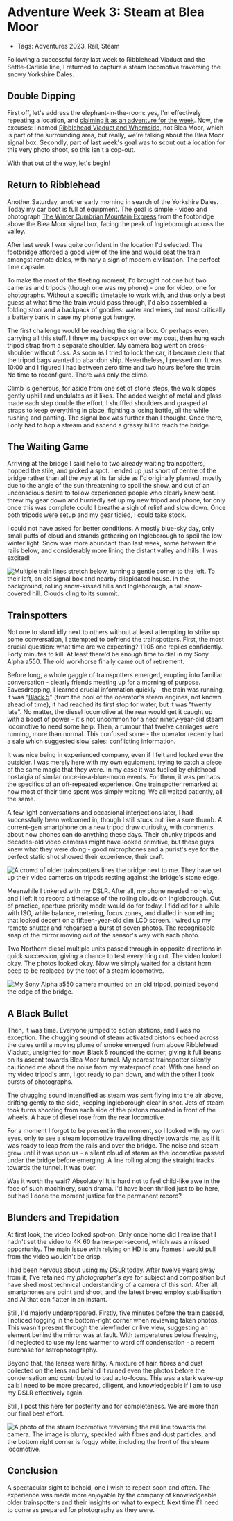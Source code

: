 # Adventure Week 3: Steam at Blea Moor

- Tags: Adventures 2023, Rail, Steam

Following a successful foray last week to Ribblehead Viaduct and the Settle-Carlisle line, I returned to capture a steam locomotive traversing the snowy Yorkshire Dales.

## Double Dipping

First off, let's address the elephant-in-the-room: yes, I'm effectively repeating a location, and [claiming it as an adventure for the week](./2023-01-04-committing-to-adventures-in-2023). Now, the excuses: I named [Ribblehead Viaduct and Whernside](./2023-01-17-adventure-week-2), not Blea Moor, which is part of the surrounding area, but really, we're talking about the Blea Moor signal box. Secondly, part of last week's goal was to scout out a location for this very photo shoot, so this isn't a cop-out.

With that out of the way, let's begin!

## Return to Ribblehead

Another Saturday, another early morning in search of the Yorkshire Dales. Today my car boot is full of equipment. The goal is simple - video and photograph [The Winter Cumbrian Mountain Express](https://www.railwaytouring.net/the-winter-cumbrian-mountain-express) from the footbridge above the Blea Moor signal box, facing the peak of Ingleborough across the valley.

After last week I was quite confident in the location I'd selected. The footbridge afforded a good view of the line and would seat the train amongst remote dales, with nary a sign of modern civilisation. The perfect time capsule.

To make the most of the fleeting moment, I'd brought not one but two cameras and tripods (though one was my phone) - one for video, one for photographs. Without a specific timetable to work with, and thus only a best guess at what time the train would pass through, I'd also assembled a folding stool and a backpack of goodies: water and wires, but most critically a battery bank in case my phone got hungry.

The first challenge would be reaching the signal box. Or perhaps even, carrying all this stuff. I threw my backpack on over my coat, then hung each tripod strap from a separate shoulder. My camera bag went on cross-shoulder without fuss. As soon as I tried to lock the car, it became clear that the tripod bags wanted to abandon ship. Nevertheless, I pressed on. It was 10:00 and I figured I had between zero time and two hours before the train. No time to reconfigure. There was only the climb.

Climb is generous, for aside from one set of stone steps, the walk slopes gently uphill and undulates as it likes. The added weight of metal and glass made each step double the effort. I shuffled shoulders and grasped at straps to keep everything in place, fighting a losing battle, all the while rushing and panting. The signal box was further than I thought. Once there, I only had to hop a stream and ascend a grassy hill to reach the bridge.

## The Waiting Game

Arriving at the bridge I said hello to two already waiting trainspotters, hopped the stile, and picked a spot. I ended up just short of centre of the bridge rather than all the way at its far side as I'd originally planned, mostly due to the angle of the sun threatening to spoil the show, and out of an unconscious desire to follow experienced people who clearly knew best. I threw my gear down and hurriedly set up my new tripod and phone, for only once this was complete could I breathe a sigh of relief and slow down. Once both tripods were setup and my gear tidied, I could take stock.

I could not have asked for better conditions. A mostly blue-sky day, only small puffs of cloud and strands gathering on Ingleborough to spoil the low winter light. Snow was more abundant than last week, some between the rails below, and considerably more lining the distant valley and hills. I was excited!

<img src="https://s3.eu-west-2.amazonaws.com/jessrising.com/blea-moor-and-ingleborough-230121-lg.jpeg" alt="Multiple train lines stretch below, turning a gentle corner to the left. To their left, an old signal box and nearby dilapidated house. In the background, rolling snow-kissed hills and Ingleborough, a tall snow-covered hill. Clouds cling to its summit." cover />

## Trainspotters

Not one to stand idly next to others without at least attempting to strike up some conversation, I attempted to befriend the trainspotters. First, the most crucial question: what time are we expecting? 11:05 one replies confidently. Forty minutes to kill. At least there'd be enough time to dial in my Sony Alpha a550. The old workhorse finally came out of retirement.

Before long, a whole gaggle of trainspotters emerged, erupting into familiar conversation - clearly friends meeting up for a morning of purpose. Eavesdropping, I learned crucial information quickly - the train was running, it was "[Black 5](https://www.railwaytouring.net/44932)" (from the pool of the operator's steam engines, not known ahead of time), it had reached its first stop for water, but it was "twenty late". No matter, the diesel locomotive at the rear would get it caught up with a boost of power - it's not uncommon for a near ninety-year-old steam locomotive to need some help. Then, a rumour that twelve carriages were running, more than normal. This confused some - the operator recently had a sale which suggested slow sales: conflicting information.

It was nice being in experienced company, even if I felt and looked ever the outsider. I was merely here with my own equipment, trying to catch a piece of the same magic that they were. In my case it was fuelled by childhood nostalgia of similar once-in-a-blue-moon events. For them, it was perhaps the specifics of an oft-repeated experience. One trainspotter remarked at how most of their time spent was simply waiting. We all waited patiently, all the same.

A few light conversations and occasional interjections later, I had successfully been welcomed in, though I still stuck out like a sore thumb. A current-gen smartphone on a new tripod draw curiosity, with comments about how phones can do anything these days. Their chunky tripods and decades-old video cameras might have looked primitive, but these guys knew what they were doing - good microphones and a purist's eye for the perfect static shot showed their experience, their craft.

<img src="https://s3.eu-west-2.amazonaws.com/jessrising.com/steam-blea-moor-2.jpeg" alt="A crowd of older trainspotters lines the bridge next to me. They have set up their video cameras on tripods resting against the bridge's stone edge." />

Meanwhile I tinkered with my DSLR. After all, my phone needed no help, and I left it to record a timelapse of the rolling clouds on Ingleborough. Out of practice, aperture priority mode would do for today. I fiddled for a while with ISO, white balance, metering, focus zones, and dialled in something that looked decent on a fifteen-year-old dim LCD screen. I wired up my remote shutter and rehearsed a burst of seven photos. The recognisable snap of the mirror moving out of the sensor's way with each photo.

Two Northern diesel multiple units passed through in opposite directions in quick succession, giving a chance to test everything out. The video looked okay. The photos looked okay. Now we simply waited for a distant horn beep to be replaced by the toot of a steam locomotive.

<img src="https://s3.eu-west-2.amazonaws.com/jessrising.com/steam-blea-moor-3.jpeg" alt="My Sony Alpha a550 camera mounted on an old tripod, pointed beyond the edge of the bridge." />

## A Black Bullet

Then, it was time. Everyone jumped to action stations, and I was no exception. The chugging sound of steam activated pistons echoed across the dales until a moving plume of smoke emerged from above Ribblehead Viaduct, unsighted for now. Black 5 rounded the corner, giving it full beans on its ascent towards Blea Moor tunnel. My nearest trainspotter silently cautioned me about the noise from my waterproof coat. With one hand on my video tripod's arm, I got ready to pan down, and with the other I took bursts of photographs.

The chugging sound intensified as steam was sent flying into the air above, drifting gently to the side, keeping Ingleborough clear in shot. Jets of steam took turns shooting from each side of the pistons mounted in front of the wheels. A haze of diesel rose from the rear locomotive.

For a moment I forgot to be present in the moment, so I looked with my own eyes, only to see a steam locomotive travelling directly towards me, as if it was ready to leap from the rails and over the bridge. The noise and steam grew until it was upon us - a silent cloud of steam as the locomotive passed under the bridge before emerging. A line rolling along the straight tracks towards the tunnel. It was over.

<youtube id="DUyo3j7D128" />

Was it worth the wait? Absolutely! It is hard not to feel child-like awe in the face of such machinery, such drama. I'd have been thrilled just to be here, but had I done the moment justice for the permanent record?

## Blunders and Trepidation

At first look, the video looked spot-on. Only once home did I realise that I hadn't set the video to 4K 60 frames-per-second, which was a missed opportunity. The main issue with relying on HD is any frames I would pull from the video wouldn't be crisp.

I had been nervous about using my DSLR today. After twelve years away from it, I've retained my *photographer's eye* for subject and composition but have shed most technical understanding of a camera of this sort. After all, smartphones are point and shoot, and the latest breed employ stabilisation and AI that can flatter in an instant.

Still, I'd majorly underprepared. Firstly, five minutes before the train passed, I noticed fogging in the bottom-right corner when reviewing taken photos. This wasn't present through the viewfinder or live view, suggesting an element behind the mirror was at fault. With temperatures below freezing, I'd neglected to use my lens warmer to ward off condensation - a recent purchase for astrophotography.

Beyond that, the lenses were filthy. A mixture of hair, fibres and dust collected on the lens and behind it ruined even the photos before the condensation and contributed to bad auto-focus. This was a stark wake-up call: I need to be more prepared, diligent, and knowledgeable if I am to use my DSLR effectively again.

Still, I post this here for posterity and for completeness. We are more than our final best effort.

<img src="https://s3.eu-west-2.amazonaws.com/jessrising.com/steam-blea-moor-4.jpeg" alt="A photo of the steam locomotive traversing the rail line towards the camera. The image is blurry, speckled with fibres and dust particles, and the bottom right corner is foggy white, including the front of the steam locomotive." />

## Conclusion

A spectacular sight to behold, one I wish to repeat soon and often. The experience was made more enjoyable by the company of knowledgeable older trainspotters and their insights on what to expect. Next time I'll need to come as prepared for photography as they were.
